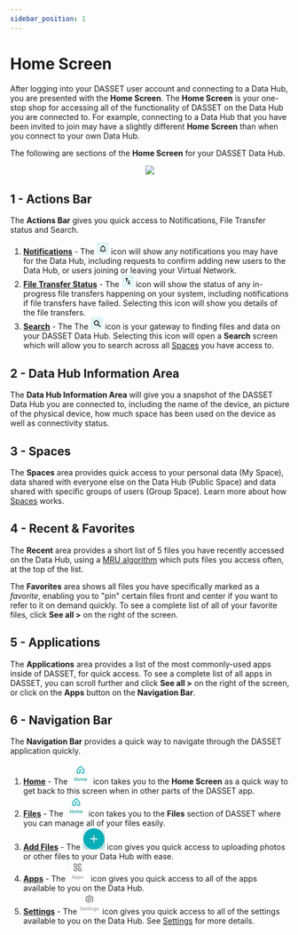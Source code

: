 ```yaml
---
sidebar_position: 1
---
```


# Home Screen
After logging into your DASSET user account and connecting to a Data Hub, you are presented with the **Home Screen**.  The **Home Screen** is your one-stop shop for accessing all of the functionality of DASSET on the Data Hub you are connected to.  For example, connecting to a Data Hub that you have been invited to join may have a slightly different **Home Screen** than when you connect to your own Data Hub.

The following are sections of the **Home Screen** for your DASSET Data Hub.

<p align="center">
<img src={require("./homescreen.png").default} style={{transform:'scale(1.0)'}} />
</p>

## 1 - Actions Bar
The **Actions Bar** gives you quick access to Notifications, File Transfer status and Search.

1. **<u>Notifications</u>** - The ![notification](homescreen-notification.png) icon will show any notifications you may have for the Data Hub, including requests to confirm adding new users to the Data Hub, or users joining or leaving your Virtual Network.
2. **<u>File Transfer Status</u>** - The ![file transfer](homescreen-transfer.png) icon will show the status of any in-progress file transfers happening on your system, including notifications if file transfers have failed.  Selecting this icon will show you details of the file transfers.
3. **<u>Search</u>** - The The ![search](homescreen-search.png) icon is your gateway to finding files and data on your DASSET Data Hub.  Selecting this icon will open a **Search** screen which will allow you to search across all [Spaces](../concepts/spaces.md) you have access to.

## 2 - Data Hub Information Area
The **Data Hub Information Area** will give you a snapshot of the DASSET Data Hub you are connected to, including the name of the device, an picture of the physical device, how much space has been used on the device as well as connectivity status.

## 3 - Spaces
The **Spaces** area provides quick access to your personal data (My Space), data shared with everyone else on the Data Hub (Public Space) and data shared with specific groups of users (Group Space).  Learn more about how [Spaces](../concepts/spaces.md) works.

## 4 - Recent & Favorites
The **Recent** area provides a short list of 5 files you have recently accessed on the Data Hub, using a [MRU algorithm](https://en.wikipedia.org/wiki/Cache_replacement_policies#Most_recently_used_(MRU)) which puts files you access often, at the top of the list.

The **Favorites** area shows all files you have specifically marked as a *favorite*, enabling you to "pin" certain files front and center if you want to refer to it on demand quickly.  To see a complete list of all of your favorite files, click **See all >** on the right of the screen.

## 5 - Applications
The **Applications** area provides a list of the most commonly-used apps inside of DASSET, for quick access.  To see a complete list of all apps in DASSET, you can scroll further and click **See all >** on the right of the screen, or click on the **Apps** button on the **Navigation Bar**.

## 6 - Navigation Bar
The **Navigation Bar** provides a quick way to navigate through the DASSET application quickly.

1. **<u>Home</u>** - The ![home](homescreen-navbar-home.png) icon takes you to the **Home Screen** as a quick way to get back to this screen when in other parts of the DASSET app.
2. **<u>Files</u>** - The ![files](homescreen-navbar-home.png) icon takes you to the **Files** section of DASSET where you can manage all of your files easily.
3. **<u>Add Files</u>** - The ![addfiles](homescreen-navbar-addfiles.png) icon gives you quick access to uploading photos or other files to your Data Hub with ease.
4. **<u>Apps</u>** - The ![apps](homescreen-navbar-apps.png) icon gives you quick access to all of the apps available to you on the Data Hub.
5. **<u>Settings</u>** - The ![settings](homescreen-navbar-settings.png) icon gives you quick access to all of the settings available to you on the Data Hub.  See [Settings](../features/account-settings.md) for more details.